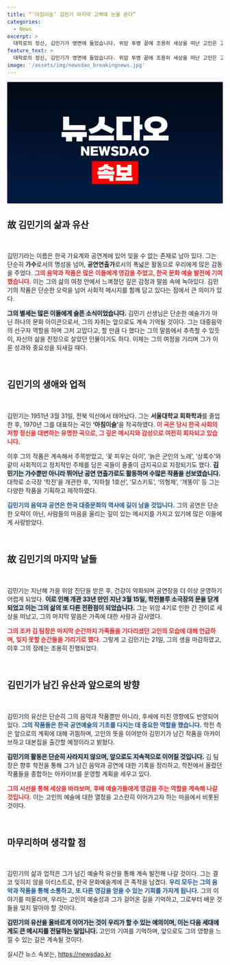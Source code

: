 ```yaml
---
title: “‘아침이슬’ 김민기 마지막 고백에 눈물 쏟다”
categories:
  - News
excerpt: >
  대학로의 정신, 김민기가 영면에 들었습니다. 위암 투병 끝에 조용히 세상을 떠난 고인은 고마움과 여운을 남기며 많은 이들에게 사랑받았습니다. 그의 유산, 학전은 계속해서 발전해 나갈 예정입니다.
feature_text: >
  대학로의 정신, 김민기가 영면에 들었습니다. 위암 투병 끝에 조용히 세상을 떠난 고인은 고마움과 여운을 남기며 많은 이들에게 사랑받았습니다. 그의 유산, 학전은 계속해서 발전해 나갈 예정입니다.
image: '/assets/img/newsdao_breakingnews.jpg'
---
```


<p><img src="/assets/img/newsdao_breakingnews.jpg" alt="cryptoinkorea 속보" /></p>

<h2 data-ke-size="size26">故 김민기의 삶과 유산</h2>

<p data-ke-size="size16">&nbsp;</p>

<p>김민기라는 이름은 한국 가요계와 공연계에 있어 잊을 수 없는 존재로 남아 있다. 그는 단순히 <b>가수</b>로서의 명성을 넘어, <b>공연연출가</b>로서의 폭넓은 활동으로 우리에게 많은 감동을 주었다. <b><span style="color: #ee2323;">그의 음악과 작품은 많은 이들에게 영감을 주었고, 한국 문화 예술 발전에 기여했습니다.</span></b> 이는 그의 삶의 여정 안에서 느껴졌던 깊은 감정과 말씀 속에 녹아있다. 김민기의 작품은 단순한 오락을 넘어 사회적 메시지를 함께 담고 있다는 점에서 큰 의미가 있다. </p>

<p><b><span style="background-color: #21538527;">그의 별세는 많은 이들에게 슬픈 소식이었습니다.</span></b> 김민기 선생님은 단순한 예술가가 아닌 하나의 문화 아이콘으로서, 그의 자취는 앞으로도 계속 기억될 것이다. 그는 대중음악의 선구자 역할을 하며 그저 고맙다고, 할 만큼 다 했다는 그의 말씀에서 추측할 수 있듯이, 자신의 삶을 진정으로 살았던 인물이기도 하다. 이제는 그의 여정을 기리며 그가 이룬 성과와 중요성을 되새길 때다.</p>

<p data-ke-size="size16">&nbsp;</p>

<h2 data-ke-size="size26">김민기의 생애와 업적</h2>

<p data-ke-size="size16">&nbsp;</p>

<p>김민기는 1951년 3월 31일, 전북 익산에서 태어났다. 그는 <b>서울대학교 회화학과</b>를 졸업한 후, 1970년 그를 대표하는 곡인 <b>‘아침이슬’</b>을 작곡하였다. <b><span style="color: #ee2323;">이 곡은 당시 한국 사회의 저항 정신을 대변하는 유명한 곡으로, 그 깊은 메시지와 감성으로 여전히 회자되고 있습니다.</span></b> </p>

<p>이후 그의 작품은 계속해서 주목받았고, ‘꽃 피우는 아이’, ‘늙은 군인의 노래’, ‘상록수’와 같이 사회적이고 정치적인 주제를 담은 곡들이 줄줄이 금지곡으로 지정되기도 했다. <b><span style="background-color: #21538527;">김민기는 가수뿐만 아니라 뛰어난 공연 연출가로도 활동하며 수많은 작품을 선보였습니다.</span></b> 대학로 소극장 ‘학전’을 개관한 후, ‘지하철 1호선’, ‘모스키토’, ‘의형제’, ‘개똥이’ 등 그는 다양한 작품을 기획하고 제작하였다.</p>

<p><b><span style="color: #1a5490;">김민기의 음악과 공연은 한국 대중문화의 역사에 길이 남을 것입니다.</span></b> 그의 공연은 단순한 오락이 아닌, 사람들의 마음을 울리는 깊이 있는 메시지를 가지고 있기에 많은 이들에게 사랑받았다. </p>

<p data-ke-size="size16">&nbsp;</p>

<h2 data-ke-size="size26">故 김민기의 마지막 날들</h2>

<p data-ke-size="size16">&nbsp;</p>

<p>김민기는 지난해 가을 위암 진단을 받은 후, 건강이 악화되며 공연장을 더 이상 운영하기 어렵게 되었다. <b><span style="background-color: #21538527;">이로 인해 개관 33년 만인 지난 3월 15일, 학전블루 소극장의 문을 닫게 되었고 이는 그의 삶의 또 다른 전환점이 되었습니다.</span></b> 그는 위암 4기로 인한 간 전이로 세상을 떠났고, 그의 마지막 말씀은 가족에 대한 사랑과 감사였다. </p>

<p><b><span style="color: #ee2323;">그의 조카 김 팀장은 마지막 순간까지 가족들을 기다리셨던 고인의 모습에 대해 언급하며, 잊지 못할 순간들을 기리기로 했다.</span></b> 그렇게 고 김민기는 21일, 그의 생을 마감하였고, 이후 그의 장례는 조용히 진행되었다. </p>

<p data-ke-size="size16">&nbsp;</p>

<h2 data-ke-size="size26">김민기가 남긴 유산과 앞으로의 방향</h2>

<p data-ke-size="size16">&nbsp;</p>

<p>김민기의 유산은 단순히 그의 음악과 작품뿐만 아니라, 후세에 미친 영향에도 반영되어 있다. <b><span style="color: #1a5490;">그의 작품들은 한국 공연예술의 기초를 다지는 데 중요한 역할을 했습니다.</span></b> 학전 측은 앞으로의 계획에 대해 귀띔하며, 고인의 뜻을 이어받아 김민기가 남긴 작품을 아카이브하고 대본집을 출간할 예정이라고 밝혔다. </p>

<p><b><span style="background-color: #21538527;">김민기의 활동은 단순히 사라지지 않으며, 앞으로도 지속적으로 이어질 것입니다.</span></b> 김 팀장은 향후 학전을 통해 그가 남긴 음악과 공연에 대한 기록을 정리하고, 학전에서 올렸던 작품들을 종합하는 아카이브를 운영할 계획을 세우고 있다.</p>

<p><b><span style="color: #ee2323;">그의 시선을 통해 세상을 바라보며, 후배 예술가들에게 영감을 주는 역할을 계속해 나갈 것입니다.</span></b> 이는 고인의 예술에 대한 열정을 고스란히 이어가고자 하는 마음에서 비롯된 것이다. </p>

<p data-ke-size="size16">&nbsp;</p>

<h2 data-ke-size="size26">마무리하며 생각할 점</h2>

<p data-ke-size="size16">&nbsp;</p>

<p>김민기의 삶과 업적은 그가 남긴 예술적 유산을 통해 계속 발전해 나갈 것이다. 그는 결코 잊히지 않을 아티스트로, 한국 문화예술계에 큰 족적을 남겼다. <b><span style="color: #1a5490;">우리 모두는 그의 음악과 작품을 통해 소통하고, 또 다른 영감을 얻을 수 있는 기회를 가지게 됩니다.</span></b> 그의 이야기를 떠올리며, 우리는 고인의 예술성과 그가 걸어온 길을 기억하고, 그로부터 배운 것들을 잊지 말아야 할 것이다.</p>

<p><b><span style="background-color: #21538527;">김민기의 유산을 올바르게 이어가는 것이 우리가 할 수 있는 예의이며, 이는 다음 세대에게도 큰 메시지를 전달하는 일입니다.</span></b> 고인의 기여를 기억하며, 앞으로도 그의 영향을 느낄 수 있는 길은 계속될 것이다.</p>
실시간 뉴스 속보는, <a href="https://newsdao.kr" rel="dofollow">https://newsdao.kr</a>


